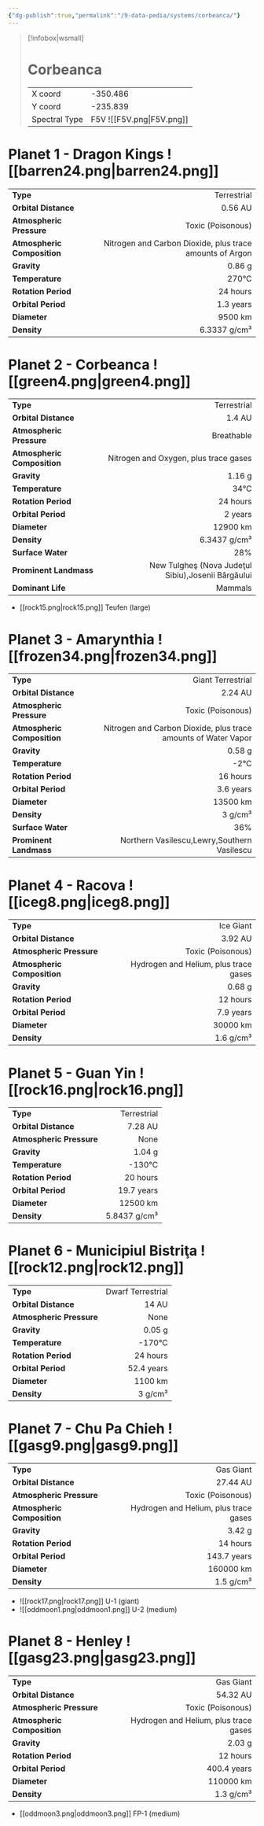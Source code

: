 ```yaml
---
{"dg-publish":true,"permalink":"/9-data-pedia/systems/corbeanca/"}
---
```


> [!infobox|wsmall]
> # Corbeanca
> | | |
> | - | - |
> | X coord | -350.486 |
> | Y coord| -235.839 |
> | Spectral Type | F5V ![[F5V.png\|F5V.png]] |

# Planet 1 - Dragon Kings ![[barren24.png\|barren24.png]]
|                             |                           |
| --------------------------- | -------------------------:|
| **Type**                    |             Terrestrial |
| **Orbital Distance**        |   0.56 AU |
| **Atmospheric Pressure**    |       Toxic (Poisonous) |
| **Atmospheric Composition** |      Nitrogen and Carbon Dioxide, plus trace amounts of Argon |
| **Gravity**                 |        0.86 g |
| **Temperature**             |    270°C |
| **Rotation Period**         |  24 hours |
| **Orbital Period** | 1.3 years |
| **Diameter**                |      9500 km | 
| **Density**                 |    6.3337 g/cm³ |





# Planet 2 - Corbeanca ![[green4.png\|green4.png]]
|                             |                           |
| --------------------------- | -------------------------:|
| **Type**                    |             Terrestrial |
| **Orbital Distance**        |   1.4 AU |
| **Atmospheric Pressure**    |       Breathable |
| **Atmospheric Composition** |      Nitrogen and Oxygen, plus trace gases |
| **Gravity**                 |        1.16 g |
| **Temperature**             |    34°C |
| **Rotation Period**         |  24 hours |
| **Orbital Period** | 2 years |
| **Diameter**                |      12900 km | 
| **Density**                 |    6.3437 g/cm³ |
| **Surface Water**           |           28% | 
| **Prominent Landmass**      |         New Tulgheş (Nova Judeţul Sibiu),Josenii Bârgăului | 
| **Dominant Life**           |         Mammals |



- [[rock15.png\|rock15.png]] Teufen (large)

# Planet 3 - Amarynthia ![[frozen34.png\|frozen34.png]]
|                             |                           |
| --------------------------- | -------------------------:|
| **Type**                    |             Giant Terrestrial |
| **Orbital Distance**        |   2.24 AU |
| **Atmospheric Pressure**    |       Toxic (Poisonous) |
| **Atmospheric Composition** |      Nitrogen and Carbon Dioxide, plus trace amounts of Water Vapor |
| **Gravity**                 |        0.58 g |
| **Temperature**             |    -2°C |
| **Rotation Period**         |  16 hours |
| **Orbital Period** | 3.6 years |
| **Diameter**                |      13500 km | 
| **Density**                 |    3 g/cm³ |
| **Surface Water**           |           36% | 
| **Prominent Landmass**      |         Northern Vasilescu,Lewry,Southern Vasilescu | 





# Planet 4 - Racova ![[iceg8.png\|iceg8.png]]
|                             |                           |
| --------------------------- | -------------------------:|
| **Type**                    |             Ice Giant |
| **Orbital Distance**        |   3.92 AU |
| **Atmospheric Pressure**    |       Toxic (Poisonous) |
| **Atmospheric Composition** |      Hydrogen and Helium, plus trace gases |
| **Gravity**                 |        0.68 g |
| **Rotation Period**         |  12 hours |
| **Orbital Period** | 7.9 years |
| **Diameter**                |      30000 km | 
| **Density**                 |    1.6 g/cm³ |





# Planet 5 - Guan Yin ![[rock16.png\|rock16.png]]
|                             |                           |
| --------------------------- | -------------------------:|
| **Type**                    |             Terrestrial |
| **Orbital Distance**        |   7.28 AU |
| **Atmospheric Pressure**    |       None |
| **Gravity**                 |        1.04 g |
| **Temperature**             |    -130°C |
| **Rotation Period**         |  20 hours |
| **Orbital Period** | 19.7 years |
| **Diameter**                |      12500 km | 
| **Density**                 |    5.8437 g/cm³ |





# Planet 6 - Municipiul Bistriţa ![[rock12.png\|rock12.png]]
|                             |                           |
| --------------------------- | -------------------------:|
| **Type**                    |             Dwarf Terrestrial |
| **Orbital Distance**        |   14 AU |
| **Atmospheric Pressure**    |       None |
| **Gravity**                 |        0.05 g |
| **Temperature**             |    -170°C |
| **Rotation Period**         |  24 hours |
| **Orbital Period** | 52.4 years |
| **Diameter**                |      1100 km | 
| **Density**                 |    3 g/cm³ |





# Planet 7 - Chu Pa Chieh ![[gasg9.png\|gasg9.png]]
|                             |                           |
| --------------------------- | -------------------------:|
| **Type**                    |             Gas Giant |
| **Orbital Distance**        |   27.44 AU |
| **Atmospheric Pressure**    |       Toxic (Poisonous) |
| **Atmospheric Composition** |      Hydrogen and Helium, plus trace gases |
| **Gravity**                 |        3.42 g |
| **Rotation Period**         |  14 hours |
| **Orbital Period** | 143.7 years |
| **Diameter**                |      160000 km | 
| **Density**                 |    1.5 g/cm³ |



- ![[rock17.png\|rock17.png]] U-1 (giant)
- ![[oddmoon1.png\|oddmoon1.png]] U-2 (medium)


# Planet 8 - Henley ![[gasg23.png\|gasg23.png]]
|                             |                           |
| --------------------------- | -------------------------:|
| **Type**                    |             Gas Giant |
| **Orbital Distance**        |   54.32 AU |
| **Atmospheric Pressure**    |       Toxic (Poisonous) |
| **Atmospheric Composition** |      Hydrogen and Helium, plus trace gases |
| **Gravity**                 |        2.03 g |
| **Rotation Period**         |  12 hours |
| **Orbital Period** | 400.4 years |
| **Diameter**                |      110000 km | 
| **Density**                 |    1.3 g/cm³ |



- [[oddmoon3.png\|oddmoon3.png]] FP-1 (medium)

